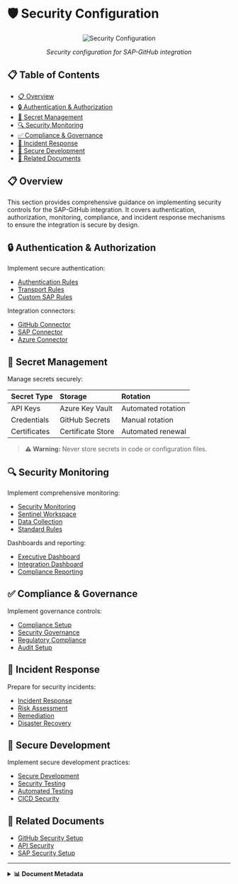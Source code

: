 # 🛡️ Security Configuration

<div align="center">
  
  ![Security Configuration](../../../assets/images/devsecops/security-components.svg)
  
  *Security configuration for SAP-GitHub integration*
</div>

## 📋 Table of Contents

- [📋 Overview](#-overview)
- [🔒 Authentication & Authorization](#-authentication--authorization)
- [🔐 Secret Management](#-secret-management)
- [🔍 Security Monitoring](#-security-monitoring)
- [✅ Compliance & Governance](#-compliance--governance)
- [🚨 Incident Response](#-incident-response)
- [🔐 Secure Development](#-secure-development)
- [🔗 Related Documents](#-related-documents)

## 📋 Overview

This section provides comprehensive guidance on implementing security controls for the SAP-GitHub integration. It covers authentication, authorization, monitoring, compliance, and incident response mechanisms to ensure the integration is secure by design.

## 🔒 Authentication & Authorization

Implement secure authentication:

- [Authentication Rules](./auth-rules.md)
- [Transport Rules](./transport-rules.md)
- [Custom SAP Rules](./custom-sap-rules.md)

Integration connectors:

- [GitHub Connector](./github-connector.md)
- [SAP Connector](./sap-connector.md)
- [Azure Connector](./azure-connector.md)

## 🔐 Secret Management

Manage secrets securely:

| Secret Type | Storage | Rotation |
|:------------|:--------|:---------|
| API Keys | Azure Key Vault | Automated rotation |
| Credentials | GitHub Secrets | Manual rotation |
| Certificates | Certificate Store | Automated renewal |

> **⚠️ Warning:** Never store secrets in code or configuration files.

## 🔍 Security Monitoring

Implement comprehensive monitoring:

- [Security Monitoring](./security-monitoring.md)
- [Sentinel Workspace](./sentinel-workspace.md)
- [Data Collection](./data-collection.md)
- [Standard Rules](./standard-rules.md)

Dashboards and reporting:

- [Executive Dashboard](./executive-dashboard.md)
- [Integration Dashboard](./integration-dashboard.md)
- [Compliance Reporting](./compliance-reporting.md)

## ✅ Compliance & Governance

Implement governance controls:

- [Compliance Setup](./compliance-setup.md)
- [Security Governance](./security-governance.md)
- [Regulatory Compliance](./regulatory-compliance.md)
- [Audit Setup](./audit-setup.md)

## 🚨 Incident Response

Prepare for security incidents:

- [Incident Response](./incident-response.md)
- [Risk Assessment](./risk-assessment.md)
- [Remediation](./remediation.md)
- [Disaster Recovery](./disaster-recovery.md)

## 🔐 Secure Development

Implement secure development practices:

- [Secure Development](./secure-development.md)
- [Security Testing](./security-testing.md)
- [Automated Testing](./automated-testing.md)
- [CICD Security](./cicd-security.md)

## 🔗 Related Documents

- [GitHub Security Setup](../github-setup/repository-security.md)
- [API Security](../apim-setup/authentication.md)
- [SAP Security Setup](../sap-setup/security-practices.md)

---

<details>
<summary><strong>📊 Document Metadata</strong></summary>

- **Last Updated:** 2025-04-07
- **Author:** SAP-GitHub Integration Team
- **Version:** 1.0.0
- **Status:** Published
</details>